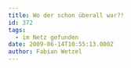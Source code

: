 ```yaml
---
title: Wo der schon überall war?!
id: 372
tags:
  - im Netz gefunden
date: 2009-06-14T10:55:13.000Z
author: Fabian Wetzel
---
```


<object width="480" height="295"><param name="movie" value="http://www.youtube.com/v/zlfKdbWwruY&amp;hl=de&amp;fs=1&amp;color1=0x234900&amp;color2=0x4e9e00&amp;hd=1"></param><param name="allowFullScreen" value="true"></param><param name="allowscriptaccess" value="always"></param><embed src="http://www.youtube.com/v/zlfKdbWwruY&amp;hl=de&amp;fs=1&amp;color1=0x234900&amp;color2=0x4e9e00&amp;hd=1" type="application/x-shockwave-flash" allowscriptaccess="always" allowfullscreen="true" width="480" height="295"></embed></object>

